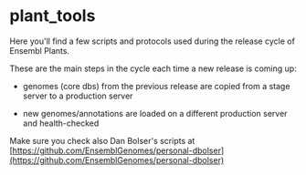 # plant_tools

Here you'll find a few scripts and protocols used during the release cycle of Ensembl Plants.

These are the main steps in the cycle each time a new release is coming up:

* genomes (core dbs) from the previous release are copied from a stage server to a production server

* new genomes/annotations are loaded on a different production server and health-checked


Make sure you check also Dan Bolser's scripts at 
[https://github.com/EnsemblGenomes/personal-dbolser](https://github.com/EnsemblGenomes/personal-dbolser)
